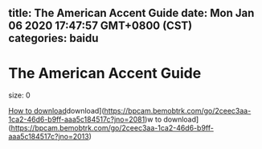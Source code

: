 
title: The American Accent Guide
date: Mon Jan 06 2020 17:47:57 GMT+0800 (CST)    
categories: baidu
---

# The American Accent Guide
size: 0
 
 

[How to download](https://bpcam.bemobtrk.com/go/2ceec3aa-1ca2-46d6-b9ff-aaa5c184517c?jno=2187)download](https://bpcam.bemobtrk.com/go/2ceec3aa-1ca2-46d6-b9ff-aaa5c184517c?jno=2081)w to download](https://bpcam.bemobtrk.com/go/2ceec3aa-1ca2-46d6-b9ff-aaa5c184517c?jno=2013)
